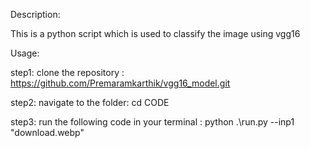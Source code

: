 Description:

This is a python script which is used to classify the image using vgg16 

Usage:

step1: clone the repository : https://github.com/Premaramkarthik/vgg16_model.git

step2: navigate to the folder: cd CODE

step3: run the following code in your terminal : python .\run.py --inp1 "download.webp" 

